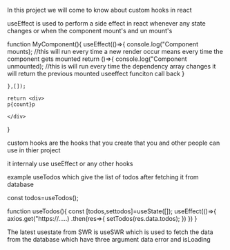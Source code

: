 In this project we will come to know about custom hooks in react 


useEffect is used to perform a side effect in react whenever any state changes or when the component mount's and un mount's


function MyComponent(){
    useEffect(()=>{
        console.log("Component mounts);   //this will run every time a new render occur means every time the component gets mounted
        return ()=>{
            console.log("Component unmounted);   //this is will run every time the dependency array changes it will return the previous mounted useeffect funciton call back
        }

    },[]);

    return <div>
    p{count}p

    </div>
}

custom hooks are the hooks that you create that you and other people can use in thier project

<!-- it should start with use -->
it internaly use useEffect or any other hooks

example useTodos which give the list of todos after fetching it from database

const todos=useTodos();


function useTodos(){
    const [todos,settodos]=useState([]);
    useEffect(()=>{
        axios.get("https://.....)
        .then(res=>{
            setTodos(res.data.todos);
        })
    })
}


The latest usestate from SWR is  useSWR which is used to fetch the data from the database which have three argument data error and isLoading
